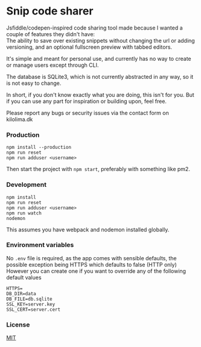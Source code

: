 # Snip code sharer

Jsfiddle/codepen-inspired code sharing tool made because I wanted a couple of features they didn't have:  
The ability to save over existing snippets without changing the url or adding versioning,
and an optional fullscreen preview with tabbed editors.

It's simple and meant for personal use, and currently has no way to create or manage users except through CLI.

The database is SQLite3, which is not currently abstracted in any way, so it is not easy to change.

In short, if you don't know exactly what you are doing, this isn't for you. But if you can use any part for
inspiration or building upon, feel free.

Please report any bugs or security issues via the contact form on kilolima.dk

### Production

```
npm install --production
npm run reset
npm run adduser <username>
```

Then start the project with `npm start`, preferably with something like pm2.

### Development

```
npm install
npm run reset
npm run adduser <username>
npm run watch
nodemon
```

This assumes you have webpack and nodemon installed globally.

### Environment variables

No `.env` file is required, as the app comes with sensible defaults, the possible exception being HTTPS which defaults to false (HTTP only)  
However you can create one if you want to override any of the following default values

```
HTTPS=
DB_DIR=data
DB_FILE=db.sqlite
SSL_KEY=server.key
SSL_CERT=server.cert
```

### License

[MIT](https://opensource.org/licenses/MIT)
